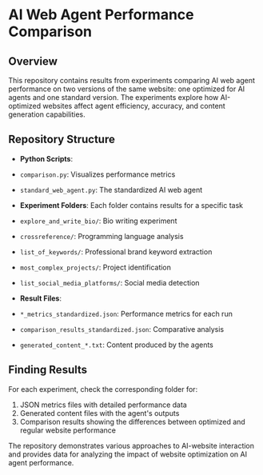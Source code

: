 # AI Web Agent Performance Comparison

## Overview

This repository contains results from experiments comparing AI web agent performance on two versions of the same website: one optimized for AI agents and one standard version. The experiments explore how AI-optimized websites affect agent efficiency, accuracy, and content generation capabilities.

## Repository Structure

- **Python Scripts**: 
 - `comparison.py`: Visualizes performance metrics
 - `standard_web_agent.py`: The standardized AI web agent

- **Experiment Folders**: Each folder contains results for a specific task
 - `explore_and_write_bio/`: Bio writing experiment
 - `crossreference/`: Programming language analysis
 - `list_of_keywords/`: Professional brand keyword extraction
 - `most_complex_projects/`: Project identification
 - `list_social_media_platforms/`: Social media detection

- **Result Files**:
 - `*_metrics_standardized.json`: Performance metrics for each run
 - `comparison_results_standardized.json`: Comparative analysis
 - `generated_content_*.txt`: Content produced by the agents

## Finding Results

For each experiment, check the corresponding folder for:
1. JSON metrics files with detailed performance data
2. Generated content files with the agent's outputs
3. Comparison results showing the differences between optimized and regular website performance

The repository demonstrates various approaches to AI-website interaction and provides data for analyzing the impact of website optimization on AI agent performance.